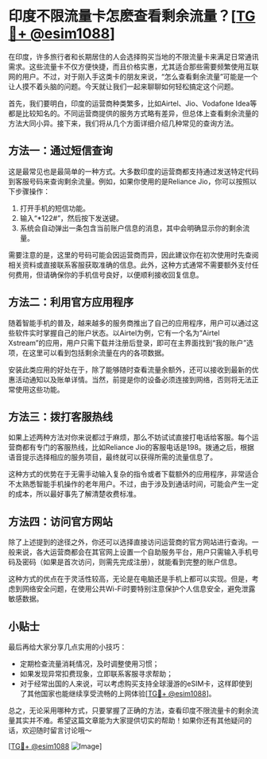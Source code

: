 # 印度不限流量卡怎麽查看剩余流量？[[TG💪+ @esim1088](https://t.me/s/esim1088)]

在印度，许多旅行者和长期居住的人会选择购买当地的不限流量卡来满足日常通讯需求。这些流量卡不仅方便快捷，而且价格实惠，尤其适合那些需要频繁使用互联网的用户。不过，对于刚入手这类卡的朋友来说，“怎么查看剩余流量”可能是一个让人摸不着头脑的问题。今天就让我们一起来聊聊如何轻松搞定这个问题。

首先，我们要明白，印度的运营商种类繁多，比如Airtel、Jio、Vodafone Idea等都是比较知名的。不同运营商提供的服务方式略有差异，但总体上查看剩余流量的方法大同小异。接下来，我们将从几个方面详细介绍几种常见的查询方法。

## 方法一：通过短信查询

这是最常见也是最简单的一种方式。大多数印度的运营商都支持通过发送特定代码到客服号码来查询剩余流量。例如，如果你使用的是Reliance Jio，你可以按照以下步骤操作：

1. 打开手机的短信功能。
2. 输入“*122#”，然后按下发送键。
3. 系统会自动弹出一条包含当前账户信息的消息，其中会明确显示你的剩余流量。

需要注意的是，这里的号码可能会因运营商而异，因此建议你在初次使用时先查阅相关资料或直接联系客服获取准确的信息。此外，这种方式通常不需要额外支付任何费用，但请确保你的手机信号良好，以便顺利接收回复信息。

## 方法二：利用官方应用程序

随着智能手机的普及，越来越多的服务商推出了自己的应用程序，用户可以通过这些软件实时掌握自己的账户状态。以Airtel为例，它有一个名为“Airtel Xstream”的应用，用户只需下载并注册后登录，即可在主界面找到“我的账户”选项，在这里可以看到包括剩余流量在内的各项数据。

安装此类应用的好处在于，除了能够随时查看流量余额外，还可以接收到最新的优惠活动通知以及账单详情。当然，前提是你的设备必须连接到网络，否则将无法正常使用这些功能。

## 方法三：拨打客服热线

如果上述两种方法对你来说都过于麻烦，那么不妨试试直接打电话给客服。每个运营商都有专门的客服热线，比如Reliance Jio的客服电话是198。拨通之后，根据语音提示选择相应的服务项目，最终就可以获得所需的流量信息了。

这种方式的优势在于无需手动输入复杂的指令或者下载额外的应用程序，非常适合不太熟悉智能手机操作的老年用户。不过，由于涉及到通话时间，可能会产生一定的成本，所以最好事先了解清楚收费标准。

## 方法四：访问官方网站

除了上述提到的途径之外，你还可以选择直接访问运营商的官方网站进行查询。一般来说，各大运营商都会在其官网上设置一个自助服务平台，用户只需输入手机号码及密码（如果是首次访问，则需先完成注册），就能看到完整的账户信息。

这种方式的优点在于灵活性较高，无论是在电脑还是手机上都可以实现。但是，考虑到网络安全问题，在使用公共Wi-Fi时要特别注意保护个人信息安全，避免泄露敏感数据。

## 小贴士

最后再给大家分享几点实用的小技巧：

- 定期检查流量消耗情况，及时调整使用习惯；
- 如果发现异常扣费现象，立即联系客服寻求帮助；
- 对于经常出国的人来说，可以考虑购买支持全球漫游的eSIM卡，这样即使到了其他国家也能继续享受流畅的上网体验[[TG💪+ @esim1088](https://t.me/s/esim1088)]。

总之，无论采用哪种方式，只要掌握了正确的方法，查看印度不限流量卡的剩余流量其实并不难。希望这篇文章能为大家提供切实的帮助！如果你还有其他疑问的话，欢迎随时留言讨论哦～

[[TG💪+ @esim1088](https://t.me/s/esim1088) ![Image](https://i.postimg.cc/4NQfJmqS/Snipaste-2025-05-13-00-14-12.png)]